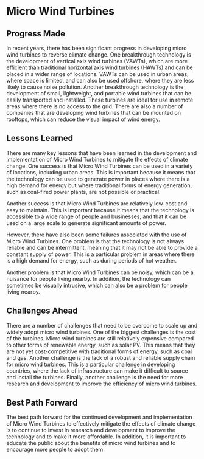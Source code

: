 # Micro Wind Turbines

## Progress Made

In recent years, there has been significant progress in developing micro wind turbines to reverse climate change. One breakthrough technology is the development of vertical axis wind turbines (VAWTs), which are more efficient than traditional horizontal axis wind turbines (HAWTs) and can be placed in a wider range of locations. VAWTs can be used in urban areas, where space is limited, and can also be used offshore, where they are less likely to cause noise pollution. Another breakthrough technology is the development of small, lightweight, and portable wind turbines that can be easily transported and installed. These turbines are ideal for use in remote areas where there is no access to the grid. There are also a number of companies that are developing wind turbines that can be mounted on rooftops, which can reduce the visual impact of wind energy.

## Lessons Learned

There are many key lessons that have been learned in the development and implementation of Micro Wind Turbines to mitigate the effects of climate change. One success is that Micro Wind Turbines can be used in a variety of locations, including urban areas. This is important because it means that the technology can be used to generate power in places where there is a high demand for energy but where traditional forms of energy generation, such as coal-fired power plants, are not possible or practical.

Another success is that Micro Wind Turbines are relatively low-cost and easy to maintain. This is important because it means that the technology is accessible to a wide range of people and businesses, and that it can be used on a large scale to generate significant amounts of power.

However, there have also been some failures associated with the use of Micro Wind Turbines. One problem is that the technology is not always reliable and can be intermittent, meaning that it may not be able to provide a constant supply of power. This is a particular problem in areas where there is a high demand for energy, such as during periods of hot weather.

Another problem is that Micro Wind Turbines can be noisy, which can be a nuisance for people living nearby. In addition, the technology can sometimes be visually intrusive, which can also be a problem for people living nearby.

## Challenges Ahead

There are a number of challenges that need to be overcome to scale up and widely adopt micro wind turbines. One of the biggest challenges is the cost of the turbines. Micro wind turbines are still relatively expensive compared to other forms of renewable energy, such as solar PV. This means that they are not yet cost-competitive with traditional forms of energy, such as coal and gas. Another challenge is the lack of a robust and reliable supply chain for micro wind turbines. This is a particular challenge in developing countries, where the lack of infrastructure can make it difficult to source and install the turbines. Finally, another challenge is the need for more research and development to improve the efficiency of micro wind turbines.

## Best Path Forward

The best path forward for the continued development and implementation of Micro Wind Turbines to effectively mitigate the effects of climate change is to continue to invest in research and development to improve the technology and to make it more affordable. In addition, it is important to educate the public about the benefits of micro wind turbines and to encourage more people to adopt them.
